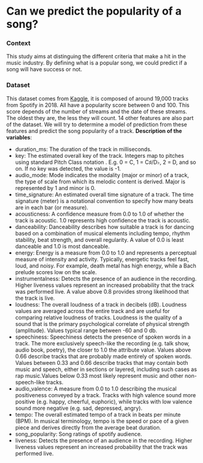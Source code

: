 # Can we predict the popularity of a song?

### Context
This study aims at distinguing the different criteria that make a hit in the music industry. By defining what is a popular song, we could predict if a song will have success or not.

### Dataset
This dataset comes from [Kaggle](https://www.kaggle.com/edalrami/19000-spotify-songs), it is composed of around 19,000 tracks from Spotify in 2018. All have a popularity score between 0 and 100. This score depends of the number of streams and the date of these streams. The oldest they are, the less they will count. 14 other features are also part of the dataset. We will try to determine a model of prediction from these features and predict the song popularity of a track.
**Description of the variables**:
* duration_ms: The duration of the track in milliseconds.
* key: The estimated overall key of the track. Integers map to pitches using standard Pitch Class notation . E.g. 0 = C, 1 = C♯/D♭, 2 = D, and so on. If no key was detected, the value is -1.
* audio_mode: Mode indicates the modality (major or minor) of a track, the type of scale from which its melodic content is derived. Major is represented by 1 and minor is 0.
* time_signature: An estimated overall time signature of a track. The time signature (meter) is a notational convention to specify how many beats are in each bar (or measure).
* acousticness: A confidence measure from 0.0 to 1.0 of whether the track is acoustic. 1.0 represents high confidence the track is acoustic.
* danceability: Danceability describes how suitable a track is for dancing based on a combination of musical elements including tempo, rhythm stability, beat strength, and overall regularity. A value of 0.0 is least danceable and 1.0 is most danceable.
* energy: Energy is a measure from 0.0 to 1.0 and represents a perceptual measure of intensity and activity. Typically, energetic tracks feel fast, loud, and noisy. For example, death metal has high energy, while a Bach prelude scores low on the scale.
* instrumentalness: Detects the presence of an audience in the recording. Higher liveness values represent an increased probability that the track was performed live. A value above 0.8 provides strong likelihood that the track is live.
* loudness: The overall loudness of a track in decibels (dB). Loudness values are averaged across the entire track and are useful for comparing relative loudness of tracks. Loudness is the quality of a sound that is the primary psychological correlate of physical strength (amplitude). Values typical range between -60 and 0 db.
* speechiness: Speechiness detects the presence of spoken words in a track. The more exclusively speech-like the recording (e.g. talk show, audio book, poetry), the closer to 1.0 the attribute value. Values above 0.66 describe tracks that are probably made entirely of spoken words. Values between 0.33 and 0.66 describe tracks that may contain both music and speech, either in sections or layered, including such cases as rap music.Values below 0.33 most likely represent music and other non-speech-like tracks.
* audio_valence: A measure from 0.0 to 1.0 describing the musical positiveness conveyed by a track. Tracks with high valence sound more positive (e.g. happy, cheerful, euphoric), while tracks with low valence sound more negative (e.g. sad, depressed, angry).
* tempo: The overall estimated tempo of a track in beats per minute (BPM). In musical terminology, tempo is the speed or pace of a given piece and derives directly from the average beat duration.
* song_popularity: Song ratings of spotify audience.
* liveness: Detects the presence of an audience in the recording. Higher liveness values represent an increased probability that the track was performed live.
